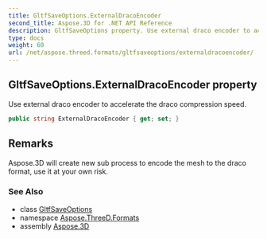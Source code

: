 ```yaml
---
title: GltfSaveOptions.ExternalDracoEncoder
second_title: Aspose.3D for .NET API Reference
description: GltfSaveOptions property. Use external draco encoder to accelerate the draco compression speed
type: docs
weight: 60
url: /net/aspose.threed.formats/gltfsaveoptions/externaldracoencoder/
---
```

## GltfSaveOptions.ExternalDracoEncoder property

Use external draco encoder to accelerate the draco compression speed.

```csharp
public string ExternalDracoEncoder { get; set; }
```

## Remarks

Aspose.3D will create new sub process to encode the mesh to the draco format, use it at your own risk.

### See Also

* class [GltfSaveOptions](../)
* namespace [Aspose.ThreeD.Formats](../../gltfsaveoptions/)
* assembly [Aspose.3D](../../../)


